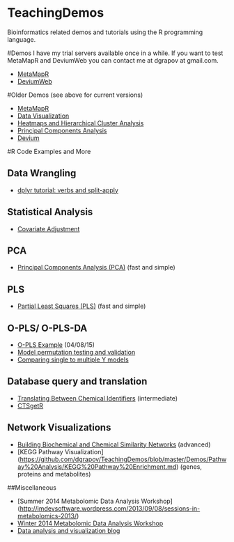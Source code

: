 TeachingDemos
=============

Bioinformatics related demos and tutorials using the R programming language.

#Demos
I have my trial servers available once in a while. If you want to test MetaMapR and DeviumWeb you can contact me at dgrapov at gmail.com.
* [MetaMapR](http://createdatasol.com/MetaMapR)
* [DeviumWeb](http://createdatasol.com/DeviumWeb/)

#Older Demos 
(see above for current versions)
* [MetaMapR](spark.rstudio.com/dgrapov/MetaMapR/)
* [Data Visualization](http://spark.rstudio.com/dgrapov/Plotting/)
* [Heatmaps and Hierarchical Cluster Analysis](http://spark.rstudio.com/dgrapov/Heatmap/)
* [Principal Components Analysis](http://spark.rstudio.com/dgrapov/PCA/)
* [Devium](https://github.com/dgrapov/DeviumWeb)

#R Code Examples and More

## Data Wrangling
* [dplyr tutorial: verbs and split-apply](https://github.com/dgrapov/TeachingDemos/blob/master/Demos/dplyr/hands_on_with_dplyr.md)

## Statistical Analysis
* [Covariate Adjustment](https://github.com/dgrapov/TeachingDemos/blob/master/Demos/Statistical%20Analysis/Covariate%20Adjustment.md)

## PCA
* [Principal Components Analysis (PCA)](https://github.com/dgrapov/TeachingDemos/wiki/Principal-Components-Analysis) (fast and simple)

## PLS
* [Partial Least Squares (PLS)](https://github.com/dgrapov/TeachingDemos/wiki/Partial-Least-Squares) (fast and simple)

## O-PLS/ O-PLS-DA
* [O-PLS Example](https://github.com/dgrapov/TeachingDemos/blob/master/Demos/Predictive%20Modeling/O-PLS/OPLS_example.md) (04/08/15)
* [Model permutation testing and validation](https://github.com/dgrapov/TeachingDemos/blob/master/Demos/Predictive%20Modeling/Iris%20O-PLS-DA/O-PLS%20modeling%20of%20Iris%20data.md)
* [Comparing single to multiple Y models](https://github.com/dgrapov/TeachingDemos/blob/master/Demos/OPLS/OPLS%20example.md)

## Database query and translation
* [Translating Between Chemical Identifiers](https://github.com/dgrapov/TeachingDemos/wiki/Translating-Between-Chemical-Identifiers)  (intermediate)
* [CTSgetR](https://github.com/dgrapov/CTSgetR)

## Network Visualizations
* [Building Biochemical and Chemical Similarity Networks](https://github.com/dgrapov/TeachingDemos/wiki/Biochemical-and-Chemical-Similarity-Networks) (advanced)
* [KEGG Pathway Visualization] (https://github.com/dgrapov/TeachingDemos/blob/master/Demos/Pathway%20Analysis/KEGG%20Pathway%20Enrichment.md) (genes, proteins and metabolites)

##Miscellaneous
* [Summer 2014 Metabolomic Data Analysis Workshop] (http://imdevsoftware.wordpress.com/2013/09/08/sessions-in-metabolomics-2013/)
* [Winter 2014 Metabolomic Data Analysis Workshop](http://imdevsoftware.wordpress.com/2014/02/17/tutorials-statistical-and-multivariate-analysis-for-metabolomics/)
* [Data analysis and visualization blog](http://imdevsoftware.wordpress.com/category/uncategorized/)

